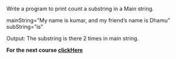 

Write a program to print count a substring in a Main string.


mainString=”My name is kumar, and my friend’s name is Dhamu”
subString=”is”


Output:
The substring is there 2 times in main string.

**For the next course [clickHere](https://www.merakilearn.org/course/138/exercise/3529)**
